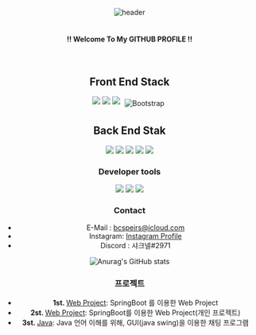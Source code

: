 <div align= "center">

   ![header](https://capsule-render.vercel.app/api?type=shark&color=000000&height=150&section=header&text=SharkNell&fontColor=ffffff&fontSize=70&animation=fadeIn&fontAlignY=55)
</br>
</br>


####  !! Welcome To My GITHUB PROFILE !!


</br>

## Front End Stack
<img src="https://img.shields.io/badge/HTML5-E34F26?style=for-the-badge&logo=HTML5&logoColor=white">
<img src="https://img.shields.io/badge/CSS3-1572B6?style=for-the-badge&logo=CSS3&logoColor=white">
<img src="https://img.shields.io/badge/JavaScript-F7DF1E?style=for-the-badge&logo=JavaScript&logoColor=white">
<img src="https://img.shields.io/badge/Bootstrap-563D7C?style=for-the-badge&logo=bootstrap&logoColor=white" alt="Bootstrap" style="vertical-align: top; margin: 5px">


</br>

## Back End Stak
<img src="https://img.shields.io/badge/JAVA-007396?style=for-the-badge&logo=Java&logoColor=white">
<img src="https://img.shields.io/badge/SpringBoot-6DB33F?style=for-the-badge&logo=Spring&logoColor=white">
<img src="https://img.shields.io/badge/MariaDB-003545?style=for-the-badge&logo=MariaDB&logoColor=white">
<img src="https://img.shields.io/badge/OracleDB-F80000?style=for-the-badge&logo=Oracle&logoColor=white">
<img src="https://img.shields.io/badge/MySQL-4479A1?style=for-the-badge&logo=MySQL&logoColor=white">


### Developer tools
<img src="https://img.shields.io/badge/IntelliJ-2C2255?style=for-the-badge&logo=IntelliJ%20IDEA&logoColor=white">
<img src="https://img.shields.io/badge/GITHUB-181717?style=for-the-badge&logo=github&logoColor=white">
<img src="https://img.shields.io/badge/VSCode-007ACC?style=for-the-badge&logo=VisualStudioCode&logoColor=white">

### Contact 
- E-Mail : bcspeirs@icloud.com
- Instagram: [Instagram Profile](https://www.instagram.com/c.speirs_99/)
- Discord : 샤크넬#2971

![Anurag's GitHub stats](https://github-readme-stats.vercel.app/api?username=sharknell&show_icons=true&theme=transparent)


### 프로젝트
- <strong> 1st. </strong> [Web Project](https://github.com/sharknell/Website): SpringBoot 를 이용한 Web Project
- <strong> 2st. </strong> [Web Project](https://github.com/sharknell/WebSiteMil): SpringBoot를 이용한 Web Project(개인 프로젝트) 
- <strong> 3st. </strong> [Java](https://github.com/sharknell/ChattingPrograme): Java 언어 이해를 위해, GUI(java swing)을 이용한 채팅 프로그램



</div>

